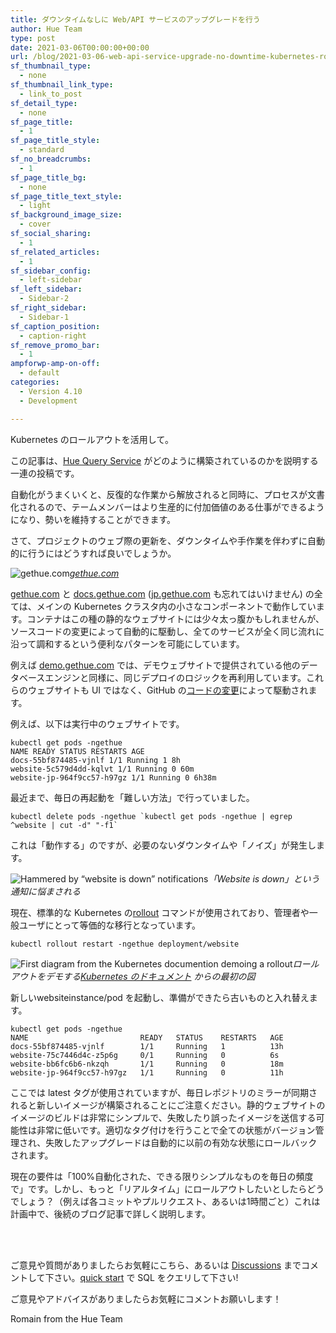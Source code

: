 ```yaml
---
title: ダウンタイムなしに Web/API サービスのアップグレードを行う
author: Hue Team
type: post
date: 2021-03-06T00:00:00+00:00
url: /blog/2021-03-06-web-api-service-upgrade-no-downtime-kubernetes-rollout/
sf_thumbnail_type:
  - none
sf_thumbnail_link_type:
  - link_to_post
sf_detail_type:
  - none
sf_page_title:
  - 1
sf_page_title_style:
  - standard
sf_no_breadcrumbs:
  - 1
sf_page_title_bg:
  - none
sf_page_title_text_style:
  - light
sf_background_image_size:
  - cover
sf_social_sharing:
  - 1
sf_related_articles:
  - 1
sf_sidebar_config:
  - left-sidebar
sf_left_sidebar:
  - Sidebar-2
sf_right_sidebar:
  - Sidebar-1
sf_caption_position:
  - caption-right
sf_remove_promo_bar:
  - 1
ampforwp-amp-on-off:
  - default
categories:
  - Version 4.10
  - Development

---
```


Kubernetes のロールアウトを活用して。

この記事は、[Hue Query Service](http://gethue.com/) がどのように構築されているのかを説明する一連の投稿です。

自動化がうまくいくと、反復的な作業から解放されると同時に、プロセスが文書化されるので、テームメンバーはより生産的に付加価値のある仕事ができるようになり、勢いを維持することができます。

さて、プロジェクトのウェブ際の更新を、ダウンタイムや手作業を伴わずに自動的に行うにはどうすれば良いでしょうか。

![[gethue.com](http://gethue.com)](https://cdn-images-1.medium.com/max/2596/1*MDLckdtZbtPCOsk6ghb4ug.png)*[gethue.com](http://gethue.com)*

[gethue.com](https://gethue.com/) と [docs.gethue.com](https://docs.gethue.com/) ([jp.gethue.com](https://jp.gethue.com/) も忘れてはいけません) の全ては、メインの Kubernetes クラスタ内の小さなコンポーネントで動作しています。コンテナはこの種の静的なウェブサイトには少々太っ腹かもしれませんが、ソースコードの変更によって自動的に駆動し、全てのサービスが全く同じ流れに沿って調和するという便利なパターンを可能にしています。

例えば [demo.gethue.com](https://demo.gethue.com/) では、デモウェブサイトで提供されている他のデータベースエンジンと同様に、同じデプロイのロジックを再利用しています。これらのウェブサイトも UI ではなく、GitHub の[コードの変更](https://github.com/cloudera/hue/tree/master/docs/gethue)によって駆動されます。

例えば、以下は実行中のウェブサイトです。

    kubectl get pods -ngethue
    NAME READY STATUS RESTARTS AGE
    docs-55bf874485-vjnlf 1/1 Running 1 8h
    website-5c579d4dd-kqlvt 1/1 Running 0 60m
    website-jp-964f9cc57-h97gz 1/1 Running 0 6h38m

最近まで、毎日の再起動を「難しい方法」で行っていました。

    kubectl delete pods -ngethue `kubectl get pods -ngethue | egrep ^website | cut -d" "-f1`

これは「動作する」のですが、必要のないダウンタイムや「ノイズ」が発生します。

![Hammered by “website is down” notifications](https://cdn-images-1.medium.com/max/2814/1*UxngKW7HUxkjEhjPH3Cc1A.png)*「Website is down」という通知に悩まされる*

現在、標準的な Kubernetes の[rollout](https://kubernetes.io/docs/tutorials/kubernetes-basics/update/update-intro/) コマンドが使用されており、管理者や一般ユーザにとって等価的な移行となっています。

    kubectl rollout restart -ngethue deployment/website

![First diagram from the [Kubernetes documention](https://kubernetes.io/docs/tutorials/kubernetes-basics/update/update-intro/) demoing a rollout](https://cdn-images-1.medium.com/max/2000/1*DeOibHNKQh5Is9F756egeQ.png)*ロールアウトをデモする[Kubernetes のドキュメント](https://kubernetes.io/docs/tutorials/kubernetes-basics/update/update-intro/) からの最初の図*

新しいwebsiteinstance/pod を起動し、準備ができたら古いものと入れ替えます。

    kubectl get pods -ngethue
    NAME                         READY   STATUS    RESTARTS   AGE
    docs-55bf874485-vjnlf        1/1     Running   1          13h
    website-75c7446d4c-z5p6g     0/1     Running   0          6s
    website-bb6fc6b6-nkzqh       1/1     Running   0          18m
    website-jp-964f9cc57-h97gz   1/1     Running   0          11h

ここでは latest タグが使用されていますが、毎日レポジトリのミラーが同期されると新しいイメージが構築されることにご注意ください。静的ウェブサイトのイメージのビルドは非常にシンプルで、失敗したり誤ったイメージを送信する可能性は非常に低いです。適切なタグ付けを行うことで全ての状態がバージョン管理され、失敗したアップグレードは自動的に以前の有効な状態にロールバックされます。

現在の要件は「100%自動化された、できる限りシンプルなものを毎日の頻度で」です。しかし、もっと「リアルタイム」にロールアウトしたいとしたらどうでしょう？（例えば各コミットやプルリクエスト、あるいは1時間ごと）これは計画中で、後続のブログ記事で詳しく説明します。

</br>
</br>

ご意見や質問がありましたらお気軽にこちら、あるいは <a href="https://github.com/cloudera/hue/discussions">Discussions</a> までコメントして下さい。<a href="https://docs.gethue.com/quickstart/">quick start</a> で SQL をクエリして下さい!

ご意見やアドバイスがありましたらお気軽にコメントお願いします！

Romain from the Hue Team
